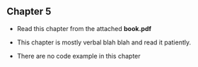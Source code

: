 ## Chapter 5

- Read this chapter from the attached **book.pdf**

- This chapter is mostly verbal blah blah and read it patiently.

- There are no code example in this chapter